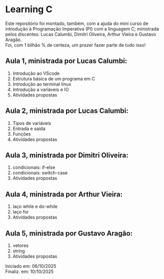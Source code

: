 <h1>Learning C</h1>

<p>
    Este repositório foi montado, também, com a ajuda do mini curso de introdução à Programação Imperativa (PI) com a linguagem C; ministrada pelos discentes: Lucas Calumbi, Dimitri Oliveira, Arthur Vieira e Gustavo Aragão.<br>
    Foi, com 1 bilhão % de certeza, um prazer fazer parte de tudo isso!<br> 
</p>

<h2>Aula 1, ministrada por Lucas Calumbi:</h2>

<ol>
    <li>Introdução ao VScode</li>
    <li>Estrutura básica de um programa em C</li>
    <li>Introdução ao terminal linux</li>
    <li>Introdução a variáveis e IO</li>
    <li>Atividades propostas</li> 
</ol>


<h2>Aula 2, ministrada por Lucas Calumbi:</h2>

<ol>
    <li>Tipos de variáveis</li>
    <li>Entrada e saída</li>
    <li>Funções</li>
    <li>Atividades propostas</li> 
</ol>


<h2>Aula 3, ministrada por Dimitri Oliveira:</h2>

<ol>
    <li>condicionais: if-else</li>
    <li>condicionais: switch-case</li>
    <li>Atividades propostas</li> 
</ol>


<h2>Aula 4, ministrada por Arthur Vieira:</h2>

<ol>
    <li>laço while e do-while</li>
    <li>laço for</li>
    <li>Atividades propostas</li> 
</ol>


<h2>Aula 5, ministrada por Gustavo Aragão:</h2>

<ol>
    <li>vetores</li>
    <li>string</li>
    <li>Atividades propostas</li> 
</ol>

<p>
    Iniciado em: 06/10/2025 <br>
    Finaliz. em: 10/10/2025 <br>
</p>

